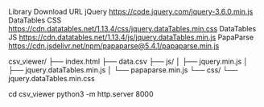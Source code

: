 Library	Download URL
jQuery	https://code.jquery.com/jquery-3.6.0.min.js
DataTables CSS	https://cdn.datatables.net/1.13.4/css/jquery.dataTables.min.css
DataTables JS	https://cdn.datatables.net/1.13.4/js/jquery.dataTables.min.js
PapaParse	https://cdn.jsdelivr.net/npm/papaparse@5.4.1/papaparse.min.js


csv_viewer/
├── index.html
├── data.csv
├── js/
│   ├── jquery.min.js
│   ├── jquery.dataTables.min.js
│   └── papaparse.min.js
└── css/
    └── jquery.dataTables.min.css


cd csv_viewer
python3 -m http.server 8000
